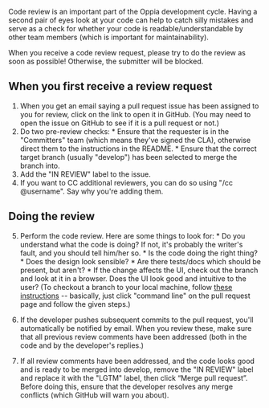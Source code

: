 Code review is an important part of the Oppia development cycle. Having a second pair of eyes look at your code can help to catch silly mistakes and serve as a check for whether your code is readable/understandable by other team members (which is important for maintainability).

When you receive a code review request, please try to do the review as soon as possible! Otherwise, the submitter will be blocked.

## When you first receive a review request

  1. When you get an email saying a pull request issue has been assigned to you for review, click on the link to open it in GitHub. (You may need to open the issue on GitHub to see if it is a pull request or not.)
  2. Do two pre-review checks:
    * Ensure that the requester is in the "Committers" team (which means they've signed the CLA), otherwise direct them to the instructions in the README.
    * Ensure that the correct target branch (usually "develop") has been selected to merge the branch into.
  3. Add the "IN REVIEW" label to the issue.
  4. If you want to CC additional reviewers, you can do so using "/cc @username". Say why you're adding them.

## Doing the review

  5. Perform the code review. Here are some things to look for:
    * Do you understand what the code is doing? If not, it's probably the writer's fault, and you should tell him/her so.
    * Is the code doing the right thing?
    * Does the design look sensible?
    * Are there tests/docs which should be present, but aren't?
    * If the change affects the UI, check out the branch and look at it in a browser. Does the UI look good and intuitive to the user? (To checkout a branch to your local machine, follow [these instructions](https://help.github.com/articles/checking-out-pull-requests-locally/) -- basically, just click "command line" on the pull request page and follow the given steps.)

  6. If the developer pushes subsequent commits to the pull request, you'll automatically be notified by email. When you review these, make sure that all previous review comments have been addressed (both in the code and by the developer's replies.)

  7. If all review comments have been addressed, and the code looks good and is ready to be merged into develop, remove the "IN REVIEW" label and replace it with the "LGTM" label, then click “Merge pull request”. Before doing this, ensure that the developer resolves any merge conflicts (which GitHub will warn you about).

